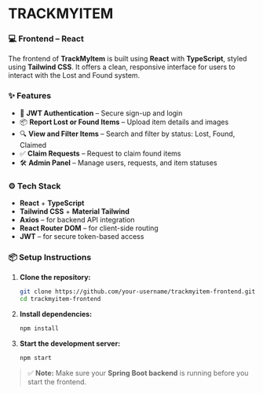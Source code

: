 # TRACKMYITEM


### 💻 Frontend – React

The frontend of **TrackMyItem** is built using **React** with **TypeScript**, styled using **Tailwind CSS**. It offers a clean, responsive interface for users to interact with the Lost and Found system.

### ✨ Features
- 🔐 **JWT Authentication** – Secure sign-up and login
- 📦 **Report Lost or Found Items** – Upload item details and images
- 🔍 **View and Filter Items** – Search and filter by status: Lost, Found, Claimed
- ✅ **Claim Requests** – Request to claim found items
- 🛠️ **Admin Panel** – Manage users, requests, and item statuses

### ⚙️ Tech Stack
- **React** + **TypeScript**
- **Tailwind CSS** + **Material Tailwind**
- **Axios** – for backend API integration
- **React Router DOM** – for client-side routing
- **JWT** – for secure token-based access

### 📦 Setup Instructions

1. **Clone the repository:**
   ```bash
   git clone https://github.com/your-username/trackmyitem-frontend.git
   cd trackmyitem-frontend
   ```

2. **Install dependencies:**
   ```bash
   npm install
   ```

3. **Start the development server:**
   ```bash
   npm start
   ```

> ✅ **Note:** Make sure your **Spring Boot backend** is running before you start the frontend.
